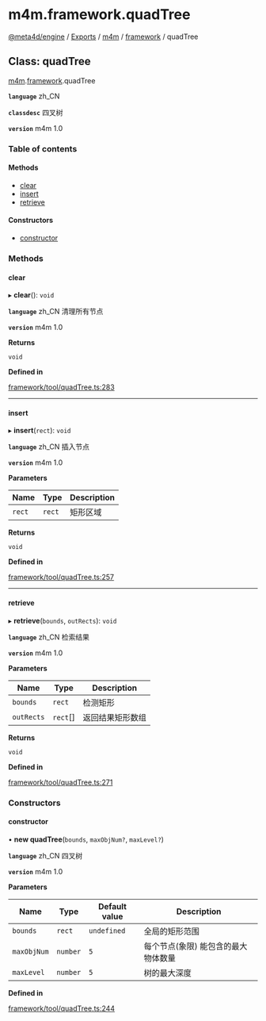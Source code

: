# m4m.framework.quadTree

[@meta4d/engine](../) / [Exports](../modules/) / [m4m](../modules/m4m.md) / [framework](../modules/m4m.framework.md) / quadTree

## Class: quadTree

[m4m](../modules/m4m.md).[framework](../modules/m4m.framework.md).quadTree

**`language`** zh\_CN

**`classdesc`** 四叉树

**`version`** m4m 1.0

### Table of contents

#### Methods

* [clear](m4m.framework.quadTree.md#clear)
* [insert](m4m.framework.quadTree.md#insert)
* [retrieve](m4m.framework.quadTree.md#retrieve)

#### Constructors

* [constructor](m4m.framework.quadTree.md#constructor)

### Methods

#### clear

▸ **clear**(): `void`

**`language`** zh\_CN 清理所有节点

**`version`** m4m 1.0

**Returns**

`void`

**Defined in**

[framework/tool/quadTree.ts:283](https://github.com/meta4d-me/meta4d-engine/blob/cf6bfe6/src/framework/tool/quadTree.ts#L283)

***

#### insert

▸ **insert**(`rect`): `void`

**`language`** zh\_CN 插入节点

**`version`** m4m 1.0

**Parameters**

| Name   | Type   | Description |
| ------ | ------ | ----------- |
| `rect` | `rect` | 矩形区域        |

**Returns**

`void`

**Defined in**

[framework/tool/quadTree.ts:257](https://github.com/meta4d-me/meta4d-engine/blob/cf6bfe6/src/framework/tool/quadTree.ts#L257)

***

#### retrieve

▸ **retrieve**(`bounds`, `outRects`): `void`

**`language`** zh\_CN 检索结果

**`version`** m4m 1.0

**Parameters**

| Name       | Type      | Description |
| ---------- | --------- | ----------- |
| `bounds`   | `rect`    | 检测矩形        |
| `outRects` | `rect`\[] | 返回结果矩形数组    |

**Returns**

`void`

**Defined in**

[framework/tool/quadTree.ts:271](https://github.com/meta4d-me/meta4d-engine/blob/cf6bfe6/src/framework/tool/quadTree.ts#L271)

### Constructors

#### constructor

• **new quadTree**(`bounds`, `maxObjNum?`, `maxLevel?`)

**`language`** zh\_CN 四叉树

**`version`** m4m 1.0

**Parameters**

| Name        | Type     | Default value | Description         |
| ----------- | -------- | ------------- | ------------------- |
| `bounds`    | `rect`   | `undefined`   | 全局的矩形范围             |
| `maxObjNum` | `number` | `5`           | 每个节点(象限) 能包含的最大物体数量 |
| `maxLevel`  | `number` | `5`           | 树的最大深度              |

**Defined in**

[framework/tool/quadTree.ts:244](https://github.com/meta4d-me/meta4d-engine/blob/cf6bfe6/src/framework/tool/quadTree.ts#L244)
